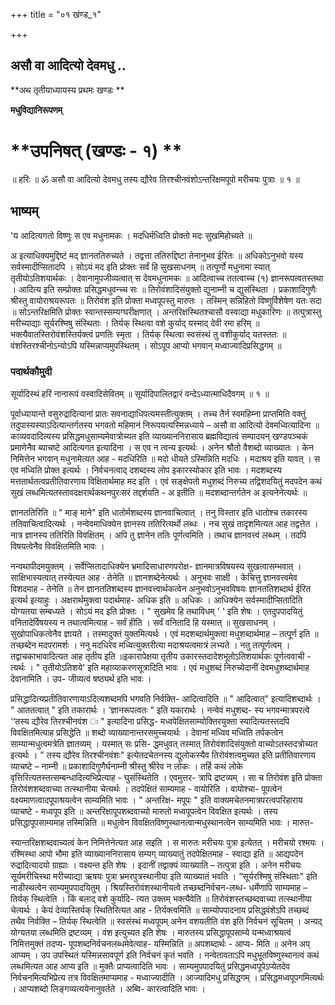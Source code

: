 +++
title = "०१ खंण्ड_१"

+++


## असौ वा आदित्यो देवमधु ..

**अथ तृतीयाध्यायस्य प्रथमः खण्डः **

**मधुविद्यानिरूपणम्**

# **उपनिषत् (खण्डः - १) **

॥ हरिः ॥ ॐ असौ वा आदित्यो देवमधु तस्य द्यौरेव तिरश्चीनवंशोऽन्तरिक्षमपूपो मरीचयः पुत्राः ॥ १ ॥

## **भाष्यम्**

'य आदित्यगतो विष्णुः स एव मधुनामकः । मदधिर्मध्विति प्रोक्तो मदः सुखमिहोच्यते ॥

अ इत्याधिक्यमुद्दिष्टं मद् ज्ञानततिरुच्यते । तद्वत्ता ततिरुद्दिष्टा तेनानुभव ईरितः ॥ अधिकोऽनुभवो यस्य सर्वस्मादीप्सितादपि । सोऽयं मद इति प्रोक्तः सर्वं हि सुखसाधनम् ॥ तत्पूर्णो मधुनामा स्यात् तृतीयोऽतिशयार्थकः । देवानामुपजीव्यत्वात् स देवमधुनामकः ॥ आदित्वाच्च ततत्वाच्च (१) ज्ञानरूपत्वतस्तथा । आदित्य इति सम्प्रोक्तः प्रसिद्धमधुवन्च्च सः ॥ तिरोवंशादिसंयुक्तो द्युनाम्नी च द्युसंस्थिता । प्रकाशादिगुणैः श्रीस्तु वायोराश्रयरूपतः ॥ तिरोवंश इति प्रोक्ता मध्वपूपस्तु मारुतः । तस्मिन् सन्निहितो विष्णुर्विशेषेण यतः सदा ॥ सोऽन्तरिक्षमिति प्रोक्तः स्वान्तस्सम्यग्घरीक्षणात् । अन्तरिक्षस्थितश्चासौ वस्वाद्या मधुकारिणः ॥ तत्पुत्रास्तु मरीच्याद्याः सूर्यरश्मिषु संस्थिताः । तिर्यक् स्थित्वा वशे कुर्याद् यस्माद् देवी रमा हरिम् ॥ भक्त्यैवातस्तिरोवंशस्तिर्यक्त्वं प्रणतिः स्मृता । तिर्यक् स्थित्वा स्वसंस्थं तु वशीकुर्याद् यतस्ततः ॥ वंशस्तिरश्चीनोऽन्योऽपि यस्मिन्नाप्यमुपस्थितम् । सोऽपूप आप्यो भगवान् मध्वाज्यादिप्रसिद्धगम् ॥

### पदार्थकौमुदी 

सूर्यादिस्थं हरिं नानारूपं वस्वादिसेवितम् ॥ सूर्यादिपालितद्वारं वन्देऽध्यात्माधिदैवगम् ॥ १ ॥

पूर्वाध्यायान्ते वसुरुद्रादित्यानां प्रातः सवनाद्याधिपत्यमस्तीत्युक्तम् । तच्च तैर्न स्वमहिम्ना प्राप्तमिति वक्तुं तदुपास्यस्याऽदित्यान्तर्गतस्य भगवतो महिमानं निरूपयत्यस्मिन्नध्याये – असौ वा आदित्यो देवमध्वित्यादिना ॥ काव्यवदादित्यस्य प्रसिद्धमधुसाम्यमेवात्रोच्यत इति व्याख्याननिरासाय ब्रह्मविद्यात्वं सम्पादयन् खण्डपञ्चकं प्रमाणेनैव ब्याचष्टे आदित्यगत इत्यादिना । स एव न त्वन्य इत्यर्थः । अनेन श्रौतो वैशब्दो व्याख्यातः । केन निमित्तेन भगवान् मधुनामेत्यत आह - मदधिरिति ॥ मदो धीयते ऽस्मिन्निति मदधिः । मदाश्रय इति यावत् । स एव मध्विति प्रोक्त इत्यर्थः । निर्वचनत्वाद् दशब्दस्य लोप इकारस्योकार इति भावः । मदशब्दस्य मत्ततार्थतत्वप्रतीतिवारणाय विक्षितार्थमाह मद इति । एवं सङ्क्षेपतो मधुशब्दं निरुच्य तद्विशदयितुं मदपदेन कथं सुखं लब्धमित्यतस्तावदक्षरार्थकथनपुरःसरं तद्दर्शयति - अ इतीति ॥ मदशब्दान्तर्गतेन अ इत्यनेनेत्यर्थः ॥

ज्ञानततिरिति ॥ " माङ् माने" इति धातोर्मशब्दस्य ज्ञानवाचित्वात् । तनु विस्तार इति धातोश्च तकारस्य ततिवाचित्वादित्यर्थः । नन्वेवमाधिक्येन ज्ञानस्य ततिरित्यर्थो लब्धः । नच सुखं तादृशमित्यत आह तद्वत्तेत । नात्र ज्ञानस्य ततिरिति विवक्षितम् । अपि तु ज्ञानेन ततिः पूर्णत्वमिति । तथाच ज्ञानवत्त्वं लब्धम् । तदपि विषयत्वेनैव विवक्षितमिति भावः ।

नन्वथापीदमयुक्तम् । सर्वेप्सितादाधिक्येन भ्रमादिसाधारणपरोक्ष- ज्ञानमात्रविषयस्य सुखत्वासम्भवात् । साक्षिभास्यत्वात् तस्येत्यत आह · तेनेति ॥ ज्ञानशब्देनेत्यर्थः । अनुभवः साक्षी । केचित्तु ज्ञानवत्त्वमेव विशदमाह - तेनेति ॥ तेन ज्ञानततिशब्दस्य ज्ञानवत्त्वार्थकत्वेन अनुभवोऽनुभवविषयः ज्ञानततिशब्दार्थ ईरित इत्यर्थ इत्याहुः । अक्षरार्थमुक्त्वा पदार्थमाह- अधिक इति ॥ अधिकः । आधिक्येन सर्वस्मादीप्सितादिति योग्यतया सम्बध्यते । सोऽयं मद इति प्रोक्तः । " सुखमेव हि तथाविधम् ' ' इति शेषः । एतदुपपादयितुं वनितादेर्विषयस्य न तथात्वमित्याह - सर्वं हीति । सर्वं वनितादि हि यस्मात् ॥ सुखसाधनम् । सुखोपाधिकत्वेनैव ज्ञायते । तस्मादुक्तं युक्तमित्यर्थः । एवं मदशब्दार्थमुक्त्वा मधुशब्दार्थमाह – तत्पूर्ण इति ॥ तच्छब्देन मदपरामर्शः । ननु मदधिरेव मध्वित्युक्तरीत्या मदाश्रयत्वमात्रं लभ्यते । नतु तत्पूर्णत्वम् । तद्वाचकाभावादित्यत आह तृतीय इति ॥इकारापेक्षया तृतीय उकारस्तदादेशभूतोऽतिशयार्थकः पूर्णत्ववाची - त्यर्थः । " तृतीयोऽतिशये' इति महाव्याकरणसूत्रादिति भावः । एवं मधुशब्दं निरुच्येदानीं देवमधुशब्दार्थमाह देवानामिति । उप- जीव्यत्वं षष्ठ्यर्थ इति भावः ।

प्रसिद्धादित्यप्रतीतिवारणायाऽदित्यशब्दमपि भगवति निर्वक्ति- आदित्वादिति ॥ " आदित्वात्" इत्यादिशब्दार्थः । " आततत्वात् " इति तकारार्थः । ‘ज्ञानरूपत्वतः " इति यकारार्थः । नन्वेवं मधुशब्द- स्य भगवन्मात्रपरत्वे ‘‘तस्य द्यौरेव तिरश्चीनवंश ः " इत्यादिना प्रसिद्ध- मध्वपेक्षितसाम्योक्तिरयुक्ता स्यादित्यतस्तदपि विवक्षितमित्याह प्रसिद्धेति ॥ शब्दो व्याख्यानान्तरसमुच्चयार्थः । देवानां मध्विव मध्विति तर्पकत्वेन साम्यान्मधुत्वमत्रेति ज्ञातव्यम् । यस्मात् सः प्रसि- द्धमधुवत् तस्मात् तिरोवंशादिसंयुक्तो वाच्योऽतस्तदत्रोच्यत इत्यर्थः । " तस्य द्यौरेव तिरश्चीनवंशः" इत्येतदचेतनस्य द्युलोकस्यैव तिरोवंशत्वमुच्यत इति प्रतीतिवारणाय व्याचष्टे – नाम्नी ॥ प्रकाशादिगुणैर्घनाम्नी श्रीस्तु श्रीरेव न लोकः । तर्हि कथं लोके वृत्तिरित्यतस्तत्सम्बन्धादित्यभिप्रेत्याह - घुसंस्थितेति । एवमुत्तर- त्रापि द्रष्टव्यम् । सा च तिरोवंश इति प्रोक्ता तिरोवंशशब्दवाच्या तत्स्थानीया चेत्यर्थः । तदपेक्षितं साम्यमाह - वायोरिति । वायोश्चा- पूपत्वेन वक्ष्यमाणत्वादपूपाश्रयत्वेन साम्यमिति भावः । " अन्तरिक्ष- मपूपः " इति वाक्यमचेतनमात्रपरत्वपरिहाराय व्याचष्टे - मध्वपूप इति ॥ अन्तरिक्षापूपशब्दवाच्यो मारुतो मध्वपूपत्वेन विवक्षित इत्यर्थः । तस्य प्रसिद्धापूपसाम्यमाह तस्मिन्निति ॥ मधुत्वेन विवक्षितविष्णुस्थानत्वान्मधुस्थानत्वेन साम्यमिति भावः । मारुत-

स्यान्तरिक्षशब्दवाच्यत्वं केन निमित्तेनेत्यत आह सइति । स मारुतः मरीचयः पुत्रा इत्येतत् । मरीचयो रश्मयः । रश्मिस्था आपो भौमा इति व्याख्याननिरासाय सम्यग् व्याख्यातुं तदपेक्षितमाह - स्वाद्या इति ॥ आद्यपदेन रुद्रादित्यादयो ग्राह्याः । वक्ष्यन्त इति शेषः । इदानीं तद्वाक्यं व्याख्याति – तत्पुत्रा इति । अनेन मरीचयः सूर्यमरीचिस्था मरीच्याद्या ऋषयः पुत्रा भ्रमरपुत्रस्थानीया इति व्याख्यातं भवति । “सूर्यरश्मिषु संस्थिताः" इति नाडीस्थत्वेन साम्यमुपपादयितुम् । श्रियस्तिरोवंशस्थानीयत्वे तच्छब्दनिर्वचन-लब्ध- धर्मेणापि साम्यमाह – तिर्यक् स्थित्वेति । किं बलाद् वशे कुर्यादि- त्यत उक्तम् भक्त्यैवेति ॥ तिरोवंशस्तच्छब्दवाच्या तत्स्थानीया चेत्यर्थः । केयं देव्यास्तिर्यक् स्थितिरित्यत आह - तिर्यक्त्वमिति ॥ साम्योपपादनाय प्रसिद्धवंशेऽपि तच्छब्दं तथैव निर्वक्ति – तिर्यक् स्थित्वेति ॥ स्वसंस्थं मध्वपूपम् अनेन वशयतीति वंश इति निर्वचनं सूचितम् । अन्यद् योग्यतया लब्धमिति द्रष्टव्यम् । वंश इत्युच्यत इति शेषः । मारुतस्य प्रसिद्धापूपसाम्ये यन्मध्वाश्रयत्वं निमित्तमुक्तं तदप्य- पूपशब्दनिर्वचनलब्धमेवेत्याह- यस्मिन्निति ॥ अपशब्दार्थः - आप्य- मिति ॥ अनेन अप् आप्यम् । उप उपस्थितं यस्मिन्नसावपूर्ण इति निर्वचनं कृतं भवति । नन्वेतावताऽपि मधुभूतविष्णुस्थानत्वं कथं लब्धमित्यत आह आप्य इति ॥ मुक्तैः प्राप्यत्वादिति भावः । साम्यमुपपादयितुं प्रसिद्धमध्वपूपेऽप्येतदेव निर्वचनमित्यभिप्रेत्य तत्र विवक्षितमाप्यमाह - मध्वाज्यादीति ।
आज्यादिमधु प्रसिद्धगम् । प्रसिद्धमध्वपूपगमित्यर्थः । आप्यशब्दो लिङ्गव्यत्ययेनानुवर्तते । अब्वि- कारत्वादिति भावः ।

